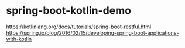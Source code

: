 # spring-boot-kotlin-demo

https://kotlinlang.org/docs/tutorials/spring-boot-restful.html  
https://spring.io/blog/2016/02/15/developing-spring-boot-applications-with-kotlin
